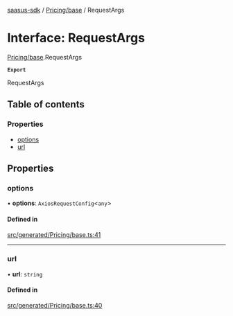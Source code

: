 [saasus-sdk](../README.md) / [Pricing/base](../modules/Pricing_base.md) / RequestArgs

# Interface: RequestArgs

[Pricing/base](../modules/Pricing_base.md).RequestArgs

**`Export`**

RequestArgs

## Table of contents

### Properties

- [options](Pricing_base.RequestArgs.md#options)
- [url](Pricing_base.RequestArgs.md#url)

## Properties

### options

• **options**: `AxiosRequestConfig`\<`any`\>

#### Defined in

[src/generated/Pricing/base.ts:41](https://github.com/saasus-platform/saasus-sdk-javascript/blob/6b95732/src/generated/Pricing/base.ts#L41)

___

### url

• **url**: `string`

#### Defined in

[src/generated/Pricing/base.ts:40](https://github.com/saasus-platform/saasus-sdk-javascript/blob/6b95732/src/generated/Pricing/base.ts#L40)
